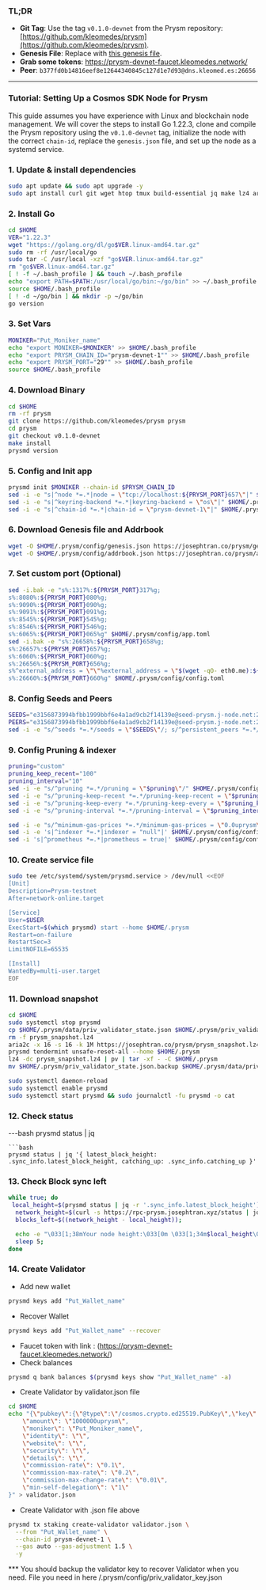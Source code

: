### TL;DR

- **Git Tag**: Use the tag `v0.1.0-devnet` from the Prysm repository: [https://github.com/kleomedes/prysm](https://github.com/kleomedes/prysm).
- **Genesis File**: Replace with [this genesis file](https://raw.githubusercontent.com/kleomedes/prysm/refs/heads/main/network/prysm-devnet-1/genesis.json).
- **Grab some tokens**: https://prysm-devnet-faucet.kleomedes.network/
- **Peer**: ```b377fd0b14816eef8e12644340845c127d1e7d93@dns.kleomed.es:26656```

---

### Tutorial: Setting Up a Cosmos SDK Node for Prysm

This guide assumes you have experience with Linux and blockchain node management. We will cover the steps to install Go 1.22.3, clone and compile the Prysm repository using the `v0.1.0-devnet` tag, initialize the node with the correct `chain-id`, replace the `genesis.json` file, and set up the node as a systemd service.

### 1. Update & install dependencies
```bash
sudo apt update && sudo apt upgrade -y
sudo apt install curl git wget htop tmux build-essential jq make lz4 aria2 pv gcc unzip -y

```
### 2. Install Go
```bash
cd $HOME
VER="1.22.3"
wget "https://golang.org/dl/go$VER.linux-amd64.tar.gz"
sudo rm -rf /usr/local/go
sudo tar -C /usr/local -xzf "go$VER.linux-amd64.tar.gz"
rm "go$VER.linux-amd64.tar.gz"
[ ! -f ~/.bash_profile ] && touch ~/.bash_profile
echo "export PATH=$PATH:/usr/local/go/bin:~/go/bin" >> ~/.bash_profile
source $HOME/.bash_profile
[ ! -d ~/go/bin ] && mkdir -p ~/go/bin
go version
```
### 3. Set Vars
```bash
MONIKER="Put_Moniker_name"
echo "export MONIKER=$MONIKER" >> $HOME/.bash_profile
echo "export PRYSM_CHAIN_ID="prysm-devnet-1"" >> $HOME/.bash_profile
echo "export PRYSM_PORT="29"" >> $HOME/.bash_profile
source $HOME/.bash_profile
```
### 4. Download Binary
```bash
cd $HOME
rm -rf prysm
git clone https://github.com/kleomedes/prysm prysm
cd prysm
git checkout v0.1.0-devnet
make install
prysmd version
```
### 5. Config and Init app
```bash
prysmd init $MONIKER --chain-id $PRYSM_CHAIN_ID
sed -i -e "s|^node *=.*|node = \"tcp://localhost:${PRYSM_PORT}657\"|" $HOME/.prysm/config/client.toml
sed -i -e "s|^keyring-backend *=.*|keyring-backend = \"os\"|" $HOME/.prysm/config/client.toml
sed -i -e "s|^chain-id *=.*|chain-id = \"prysm-devnet-1\"|" $HOME/.prysm/config/client.toml
```
### 6. Download Genesis file and Addrbook
```bash
wget -O $HOME/.prysm/config/genesis.json https://josephtran.co/prysm/genesis.json
wget -O $HOME/.prysm/config/addrbook.json https://josephtran.co/prysm/addrbook.json
```
### 7. Set custom port (Optional)
```bash
sed -i.bak -e "s%:1317%:${PRYSM_PORT}317%g;
s%:8080%:${PRYSM_PORT}080%g;
s%:9090%:${PRYSM_PORT}090%g;
s%:9091%:${PRYSM_PORT}091%g;
s%:8545%:${PRYSM_PORT}545%g;
s%:8546%:${PRYSM_PORT}546%g;
s%:6065%:${PRYSM_PORT}065%g" $HOME/.prysm/config/app.toml
sed -i.bak -e "s%:26658%:${PRYSM_PORT}658%g;
s%:26657%:${PRYSM_PORT}657%g;
s%:6060%:${PRYSM_PORT}060%g;
s%:26656%:${PRYSM_PORT}656%g;
s%^external_address = \"\"%external_address = \"$(wget -qO- eth0.me):${PRYSM_PORT}656\"%;
s%:26660%:${PRYSM_PORT}660%g" $HOME/.prysm/config/config.toml
```
### 8. Config Seeds and Peers
```bash
SEEDS="e3156873994bfbb1999bbf6e4a1ad9cb2f14139e@seed-prysm.j-node.net:29656"
PEERS="e3156873994bfbb1999bbf6e4a1ad9cb2f14139e@seed-prysm.j-node.net:29656,ff15df83487e4aa8d2819452063f336269958d09@prysm-testnet-peer.itrocket.net:25657,01e40fe961c9522936a8bb7ede533198614abf9f@[2a0e:dc0:2:2f71::1]:14256,e0daf1e5649feba5ba3787288e66e1c9921b2c4c@149.50.96.153:19756,50dcf516699f45351037d08c0074629a0748d446@[2a03:cfc0:8000:13::b910:277f]:14256,69509925a520c5c7c5f505ec4cedab95073388e5@136.243.13.36:29856,2334e9eb772d5aaf9c48a2885c41d5c33e911912@65.109.92.163:3020,88ad3a3b9b981f0bbb52d5c996d0f7e1aa9426fa@65.108.206.118:61256,66ea180127711b96e35683be6e6f1cffc2b04e0a@184.107.169.193:25656,f9758cec18d2af1cca6431a42ec5b68230ae12c8@149.102.142.113:40656,170bf5fa23b18d19148ca9a52dbdde485ad59f7b@65.109.79.185:15656,844f4b8382f6abf86ad13fcd2d384214605b094e@144.76.155.11:26656"
sed -i -e "s/^seeds *=.*/seeds = \"$SEEDS\"/; s/^persistent_peers *=.*/persistent_peers = \"$PEERS\"/" $HOME/.prysm/config/config.toml
```
### 9. Config Pruning & indexer
```bash
pruning="custom"
pruning_keep_recent="100"
pruning_interval="10"
sed -i -e "s/^pruning *=.*/pruning = \"$pruning\"/" $HOME/.prysm/config/app.toml
sed -i -e "s/^pruning-keep-recent *=.*/pruning-keep-recent = \"$pruning_keep_recent\"/" $HOME/.prysm/config/app.toml
sed -i -e "s/^pruning-keep-every *=.*/pruning-keep-every = \"$pruning_keep_every\"/" $HOME/.prysm/config/app.toml
sed -i -e "s/^pruning-interval *=.*/pruning-interval = \"$pruning_interval\"/" $HOME/.prysm/config/app.toml
```
```bash
sed -i -e "s/^minimum-gas-prices *=.*/minimum-gas-prices = \"0.0uprysm\"/" $HOME/.prysm/config/app.toml
sed -i -e 's|^indexer *=.*|indexer = "null"|' $HOME/.prysm/config/config.toml
sed -i 's|^prometheus *=.*|prometheus = true|' $HOME/.prysm/config/config.toml
```
### 10. Create service file
```bash
sudo tee /etc/systemd/system/prysmd.service > /dev/null <<EOF
[Unit]
Description=Prysm-testnet
After=network-online.target

[Service]
User=$USER
ExecStart=$(which prysmd) start --home $HOME/.prysm
Restart=on-failure
RestartSec=3
LimitNOFILE=65535

[Install]
WantedBy=multi-user.target
EOF
```
### 11. Download snapshot
```bash
cd $HOME
sudo systemctl stop prysmd
cp $HOME/.prysm/data/priv_validator_state.json $HOME/.prysm/priv_validator_state.json.backup
rm -f prysm_snapshot.lz4
aria2c -x 16 -s 16 -k 1M https://josephtran.co/prysm/prysm_snapshot.lz4
prysmd tendermint unsafe-reset-all --home $HOME/.prysm
lz4 -dc prysm_snapshot.lz4 | pv | tar -xf - -C $HOME/.prysm
mv $HOME/.prysm/priv_validator_state.json.backup $HOME/.prysm/data/priv_validator_state.json
```
```bash
sudo systemctl daemon-reload
sudo systemctl enable prysmd
sudo systemctl start prysmd && sudo journalctl -fu prysmd -o cat
```
### 12. Check status
---bash
prysmd status | jq
```
```bash
prysmd status | jq '{ latest_block_height: .sync_info.latest_block_height, catching_up: .sync_info.catching_up }'
```
### 13. Check Block sync left
```bash
while true; do
 local_height=$(prysmd status | jq -r '.sync_info.latest_block_height');
  network_height=$(curl -s https://rpc-prysm.josephtran.xyz/status | jq -r '.result.sync_info.latest_block_height')
  blocks_left=$((network_height - local_height));

  echo -e "\033[1;38mYour node height:\033[0m \033[1;34m$local_height\033[0m | \033[1;35mNetwork height:\033[0m \033[1;36m$network_height\033[0m | \033[1;29mBlocks left:\033[0m \033[1;31m$blocks_left\033[0m";
  sleep 5;
done
```
### 14. Create Validator
- Add new wallet
```bash
prysmd keys add "Put_Wallet_name"
```
- Recover Wallet
```bash
prysmd keys add "Put_Wallet_name" --recover
```
- Faucet token with link : (https://prysm-devnet-faucet.kleomedes.network/)
- Check balances
```bash
prysmd q bank balances $(prysmd keys show "Put_Wallet_name" -a)
```
- Create Validator by validator.json file
```bash
cd $HOME
echo "{\"pubkey\":{\"@type\":\"/cosmos.crypto.ed25519.PubKey\",\"key\":\"$(prysmd comet show-validator | grep -Po '\"key\":\s*\"\K[^"]*')\"},
    \"amount\": \"1000000uprysm\",
    \"moniker\": \"Put_Moniker_name\",
    \"identity\": \"\",
    \"website\": \"\",
    \"security\": \"\",
    \"details\": \"\",
    \"commission-rate\": \"0.1\",
    \"commission-max-rate\": \"0.2\",
    \"commission-max-change-rate\": \"0.01\",
    \"min-self-delegation\": \"1\"
}" > validator.json
```
- Create Validator with .json file above
```bash
prysmd tx staking create-validator validator.json \
  --from "Put_Wallet_name" \
  --chain-id prysm-devnet-1 \
  --gas auto --gas-adjustment 1.5 \
  -y
```
*** You should backup the validator key to recover Validator when you need. File you need in here /.prysm/config/priv_validator_key.json
 
